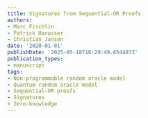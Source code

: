 ```yaml
---
title: Signatures from Sequential-OR Proofs
authors:
- Marc Fischlin
- Patrick Harasser
- Christian Janson
date: '2020-01-01'
publishDate: '2025-05-18T16:29:49.654407Z'
publication_types:
- manuscript
tags:
- Non-programmable random oracle model
- Quantum random oracle model
- Sequential-OR proofs
- Signatures
- Zero-knowledge
---
```

